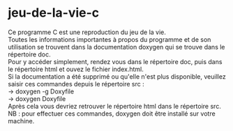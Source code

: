 # jeu-de-la-vie-c
Ce programme C est une reproduction du jeu de la vie.  
Toutes les informations importantes à propos du programme et de son utilisation se trouvent dans la documentation doxygen qui se trouve dans le répertoire doc.  
Pour y accéder simplement, rendez vous dans le répertoire doc, puis dans le répertoire html et ouvez le fichier index.html.  
Si la documentation a été supprimé ou qu'elle n'est plus disponible, veuillez saisir ces commandes depuis le répertoire src :  
-> doxygen -g Doxyfile  
-> doxygen Doxyfile  
Après cela vous devriez retrouver le répertoire html dans le répertoire src. NB : pour effectuer ces commandes, doxygen doit être installé sur votre machine.